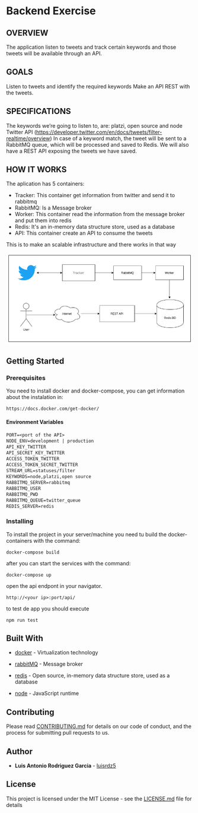 # Backend Exercise

## OVERVIEW

The application listen to tweets and track certain keywords and those tweets will be available through an API.

## GOALS

Listen to tweets and identify the required keywords
Make an API REST with the tweets.

## SPECIFICATIONS

The keywords we’re going to listen to, are: platzi, open source and node Twitter API (https://developer.twitter.com/en/docs/tweets/filter-realtime/overview) 
In case of a keyword match, the tweet will be sent to a RabbitMQ queue, which will be processed and saved to Redis. We will also have a REST API exposing the tweets we have saved.


## HOW IT WORKS

The aplication has 5 containers:

- Tracker: This container get information from twitter and send it to rabbitmq 
- RabbitMQ: Is a Message broker 
- Worker: This container read the information from the message broker and put them into redis 
- Redis: It's an in-memory data structure store, used as a database
- API: This container create an API to consume the tweets 

This is to make an scalable infrastructure and there works in that way 

![](images/flow.png)

## Getting Started


### Prerequisites

You need to install docker and docker-compose, you can get information about the instalation in:

```
https://docs.docker.com/get-docker/
```

#### Environment Variables

```
PORT=<port of the API>
NODE_ENV=development | production
API_KEY_TWITTER
API_SECRET_KEY_TWITTER
ACCESS_TOKEN_TWITTER
ACCESS_TOKEN_SECRET_TWITTER
STREAM_URL=statuses/filter
KEYWORDS=node,platzi,open source
RABBITMQ_SERVER=rabbitmq
RABBITMQ_USER
RABBITMQ_PWD
RABBITMQ_QUEUE=twitter_queue
REDIS_SERVER=redis
```

### Installing

To install the project in your server/machine you need tu build the docker-containers with the command:

```
docker-compose build
```

after you can start the services with the command:

```
docker-compose up
```

open the api endpont in your navigator.

```
http://<your ip>:port/api/
```

to test de app you should execute 
```
npm run test
```


## Built With
* [docker](https://docs.docker.com/) - Virtualization technology

* [rabbitMQ](https://www.rabbitmq.com/documentation.html) - Message broker
* [redis](https://redis.io/documentation) - Open source, in-memory data structure store, used as a database
* [node](https://nodejs.org/es/docs/) - JavaScript runtime

## Contributing

Please read [CONTRIBUTING.md](https://gist.github.com/PurpleBooth/b24679402957c63ec426) for details on our code of conduct, and the process for submitting pull requests to us.

## Author

* **Luis Antonio Rodriguez Garcia** - [luisrdz5](https://github.com/luisrdz5)


## License

This project is licensed under the MIT License - see the [LICENSE.md](LICENSE.md) file for details










